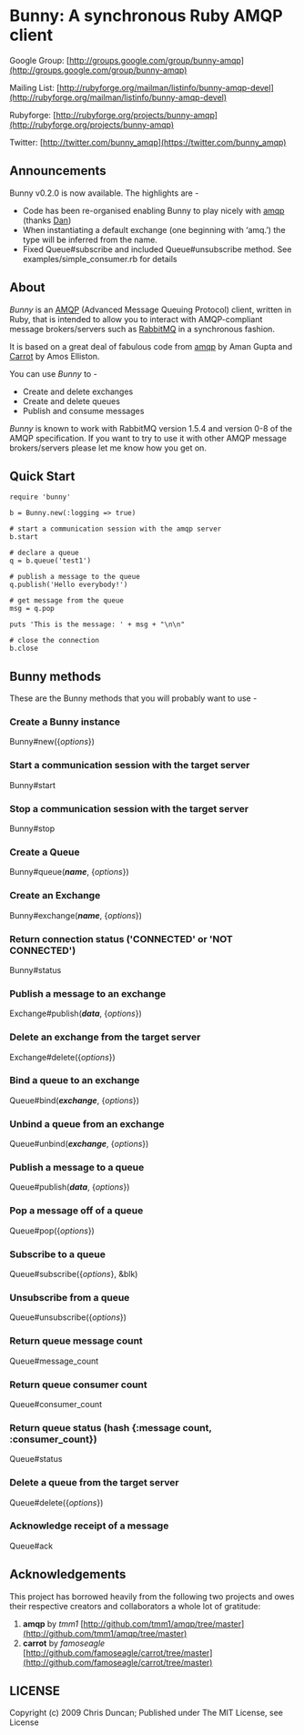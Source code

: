 # Bunny: A synchronous Ruby AMQP client

Google Group: [http://groups.google.com/group/bunny-amqp](http://groups.google.com/group/bunny-amqp)

Mailing List: [http://rubyforge.org/mailman/listinfo/bunny-amqp-devel](http://rubyforge.org/mailman/listinfo/bunny-amqp-devel)

Rubyforge: [http://rubyforge.org/projects/bunny-amqp](http://rubyforge.org/projects/bunny-amqp)

Twitter: [http://twitter.com/bunny_amqp](https://twitter.com/bunny_amqp)

## Announcements

Bunny v0.2.0 is now available. The highlights are -

* Code has been re-organised enabling Bunny to play nicely with [amqp](http://github.com/tmm1/amqp) (thanks [Dan](http://github.com/danielsdeleo))
* When instantiating a default exchange (one beginning with ‘amq.’) the type will be inferred from the name.
* Fixed Queue#subscribe and included Queue#unsubscribe method. See examples/simple_consumer.rb for details

## About

*Bunny* is an [AMQP](http://www.amqp.org) (Advanced Message Queuing Protocol) client, written in Ruby, that is intended to allow you to interact with AMQP-compliant message brokers/servers such as [RabbitMQ](http://www.rabbitmq.com) in a synchronous fashion.

It is based on a great deal of fabulous code from [amqp](http://github.com/tmm1/amqp) by Aman Gupta and [Carrot](http://github.com/famoseagle/carrot) by Amos Elliston.

You can use *Bunny* to -

* Create and delete exchanges
* Create and delete queues
* Publish and consume messages
 
*Bunny* is known to work with RabbitMQ version 1.5.4 and version 0-8 of the AMQP specification. If you want to try to use it with other AMQP message brokers/servers please let me know how you get on.
 
## Quick Start

    require 'bunny'

    b = Bunny.new(:logging => true)

    # start a communication session with the amqp server
    b.start

    # declare a queue
    q = b.queue('test1')

    # publish a message to the queue
    q.publish('Hello everybody!')

    # get message from the queue
    msg = q.pop

    puts 'This is the message: ' + msg + "\n\n"

    # close the connection
    b.close

## Bunny methods

These are the Bunny methods that you will probably want to use -

### Create a Bunny instance
Bunny#new({_options_})

### Start a communication session with the target server
Bunny#start

### Stop a communication session with the target server
Bunny#stop

### Create a Queue
Bunny#queue(_**name**_, {_options_})

### Create an Exchange
Bunny#exchange(_**name**_, {_options_})

### Return connection status ('CONNECTED' or 'NOT CONNECTED')
Bunny#status               

### Publish a message to an exchange
Exchange#publish(_**data**_, {_options_})

### Delete an exchange from the target server
Exchange#delete({_options_})

### Bind a queue to an exchange
Queue#bind(_**exchange**_, {_options_})

### Unbind a queue from an exchange
Queue#unbind(_**exchange**_, {_options_})

### Publish a message to a queue
Queue#publish(_**data**_, {_options_})

### Pop a message off of a queue
Queue#pop({_options_})

### Subscribe to a queue
Queue#subscribe({_options_}, &blk)

### Unsubscribe from a queue
Queue#unsubscribe({_options_})

### Return queue message count
Queue#message_count

### Return queue consumer count
Queue#consumer_count

### Return queue status (hash {:message count, :consumer_count})
Queue#status

### Delete a queue from the target server
Queue#delete({_options_})

### Acknowledge receipt of a message
Queue#ack

## Acknowledgements

This project has borrowed heavily from the following two projects and owes their respective creators and collaborators a whole lot of gratitude:

1. **amqp** by *tmm1* [http://github.com/tmm1/amqp/tree/master](http://github.com/tmm1/amqp/tree/master)
2. **carrot** by *famoseagle* [http://github.com/famoseagle/carrot/tree/master](http://github.com/famoseagle/carrot/tree/master)

## LICENSE

Copyright (c) 2009 Chris Duncan; Published under The MIT License, see License
